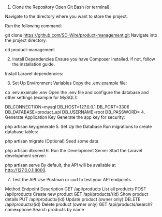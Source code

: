 1. Clone the Repository
Open Git Bash (or terminal).

Navigate to the directory where you want to store the project.

Run the following command:

git clone https://github.com/SD-Wire/product-management.git
Navigate into the project directory:


cd product-management

2. Install Dependencies
Ensure you have Composer installed. If not, follow the installation guide.

Install Laravel dependencies:


3. Set Up Environment Variables
Copy the .env.example file:


cp .env.example .env
Open the .env file and configure the database and other settings (example for MySQL):


DB_CONNECTION=mysql
DB_HOST=127.0.0.1
DB_PORT=3306
DB_DATABASE=product_api
DB_USERNAME=root
DB_PASSWORD=
4. Generate Application Key
Generate the app key for security:


php artisan key:generate
5. Set Up the Database
Run migrations to create database tables:


php artisan migrate
(Optional) Seed some data:


php artisan db:seed
6. Run the Development Server
Start the Laravel development server:


php artisan serve
By default, the API will be available at http://127.0.0.1:8000.

7. Test the API
Use Postman or curl to test your API endpoints.

Method	Endpoint	        Description
GET  	/api/products	    List all products
POST	/api/products	    Create new product
GET	    /api/products/{id}	Show product details
PUT 	/api/products/{id}	Update product (owner only)
DELETE	/api/products/{id}	Delete product (owner only)
GET	    /api/products/search?name=phone	  Search products by name